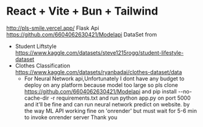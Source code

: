 # React + Vite + Bun + Tailwind

http://pls-smile.vercel.app/
Flask Api  https://github.com/6604062630421/Modelapi
DataSet from 
- Student Liftstyle https://www.kaggle.com/datasets/steve1215rogg/student-lifestyle-dataset
- Clothes Classification https://www.kaggle.com/datasets/ryanbadai/clothes-dataset/data
  - For Neural Network api,Unfortunately I dont have any budget to deploy on any platform because model too large
    so pls clone  https://github.com/6604062630421/Modelapi and pip install --no-cache-dir -r requirements.txt and run python app.py
    on port 5000 and it'll be fine and can run neural network predict on website.
    by the way ML API working fine on 'onrender' but must wait for 5-6 min to invoke onrender server
    Thank you 
